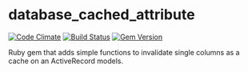 database_cached_attribute
=========================
[![Code Climate](https://codeclimate.com/github/twohlix/database_cached_attribute.png)](https://codeclimate.com/github/twohlix/database_cached_attribute)
[![Build Status](https://travis-ci.org/twohlix/database_cached_attribute.png?branch=master)](https://travis-ci.org/twohlix/database_cached_attribute)
[![Gem Version](https://badge.fury.io/rb/database_cached_attribute.png)](http://badge.fury.io/rb/database_cached_attribute)

Ruby gem that adds simple functions to invalidate single columns as a cache on an ActiveRecord models.
